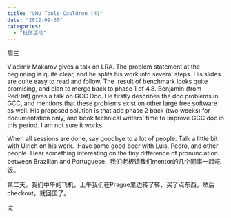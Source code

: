 ```yaml
---
title: "GNU Tools Cauldron (4)"
date: "2012-09-30"
categories: 
  - "社区活动"
---
```


周三

Vladimir Makarov gives a talk on LRA. The problem statement at the beginning is quite clear, and he splits his work into several steps. His slides are quite easy to read and follow. The  result of benchmark looks quite promising, and plan to merge back to phase 1 of 4.8. Benjamin (from RedHat) gives a talk on GCC Doc. He firstly describes the doc problems in GCC, and mentions that these problems exist on other large free software as well. His proposed solution is that add phase 2 back (two weeks) for documentation only, and book technical writers' time to improve GCC doc in this period. I am not sure it works.

When all sessions are done, say goodbye to a lot of people. Talk a little bit with Ulrich on his work.  Have some good beer with Luis, Pedro, and other people. Hear something interesting on the tiny difference of pronunciation between Brazilian and Portuguese.  我们老板请我们mentor的几个同事一起吃饭。

第二天，我们中午的飞机，上午我们在Prague里边转了转，买了点东西，然后checkout，就回国了。

完
